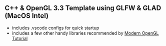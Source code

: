 ## C++ & OpenGL 3.3 Template using GLFW & GLAD (MacOS Intel)
- includes .vscode configs for quick startup
- includes a few other handy libraries recommended by [Modern OpenGL Tutorial](https://learnopengl.com/)
